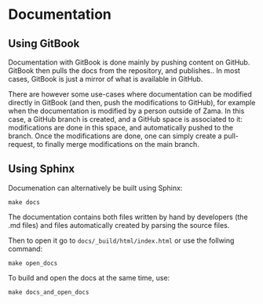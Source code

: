 # Documentation

## Using GitBook

Documentation with GitBook is done mainly by pushing content on GitHub. GitBook then pulls the docs from the repository, and publishes.. In most cases, GitBook is just a mirror of what is available in GitHub.

There are however some use-cases where documentation can be modified directly in GitBook (and then, push the modifications to GitHub), for example when the documentation is modified by a person outside of Zama. In this case, a GitHub branch is created, and a GitHub space is associated to it: modifications are done in this space, and automatically pushed to the branch. Once the modifications are done, one can simply create a pull-request, to finally merge modifications on the main branch.

## Using Sphinx

Documenation can alternatively be built using Sphinx:

```shell
make docs
```

The documentation contains both files written by hand by developers (the .md files) and files automatically created by parsing the source files.

Then to open it go to `docs/_build/html/index.html` or use the follwing command:

```shell
make open_docs
```

To build and open the docs at the same time, use:

```shell
make docs_and_open_docs
```
